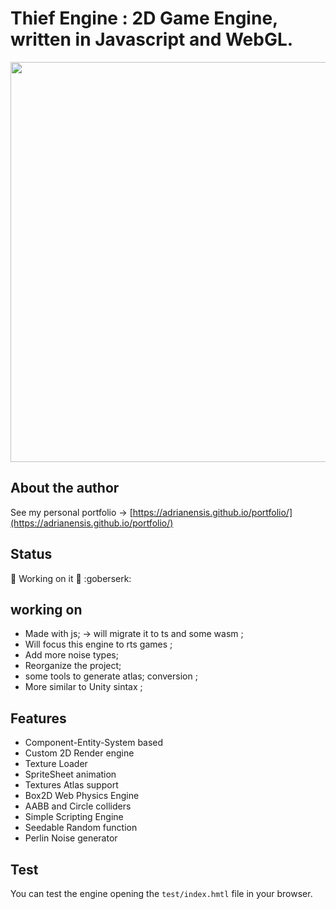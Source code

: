# Thief Engine : 2D Game Engine, written in Javascript and WebGL.

<!-- ![logo](thief-logo.png) -->
<img src ="thief-logo.png" width="640px" />


## About the author

See my personal portfolio →
[https://adrianensis.github.io/portfolio/](https://adrianensis.github.io/portfolio/)

## Status

:construction: Working on it :construction: :goberserk:

## working on 
- Made with js; -> will migrate it to ts and some wasm ; 
- Will focus this engine to rts games ;
- Add more noise types;
- Reorganize the project;
- some tools to generate atlas; conversion ;
- More similar to Unity sintax ; 


## Features

* Component-Entity-System based
* Custom 2D Render engine
* Texture Loader
* SpriteSheet animation
* Textures Atlas support
* Box2D Web Physics Engine
* AABB and Circle colliders
* Simple Scripting Engine
* Seedable Random function
* Perlin Noise generator

## Test

You can test the engine opening the `test/index.hmtl` file in your browser.


